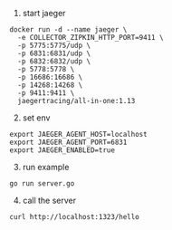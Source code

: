 
1. start jaeger
```shell script
docker run -d --name jaeger \
  -e COLLECTOR_ZIPKIN_HTTP_PORT=9411 \
  -p 5775:5775/udp \
  -p 6831:6831/udp \
  -p 6832:6832/udp \
  -p 5778:5778 \
  -p 16686:16686 \
  -p 14268:14268 \
  -p 9411:9411 \
  jaegertracing/all-in-one:1.13

```

2. set env 
```shell script
export JAEGER_AGENT_HOST=localhost
export JAEGER_AGENT_PORT=6831
export JAEGER_ENABLED=true
```

3. run example
```shell script
go run server.go
```

4. call the server
```shell script
curl http://localhost:1323/hello
```
